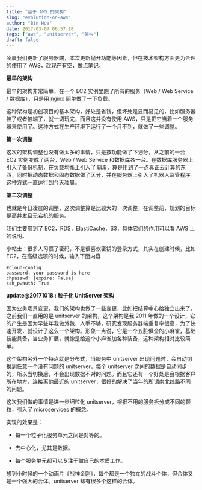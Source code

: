 ```yaml
---
title: "基于 AWS 的架构"
slug: "evolution-on-aws"
author: "Bin Hua"
date: 2017-03-07 06:57:18
tags: ["aws", "unitserver", "架构"]
draft: false
---
```


凌晨我们更新了服务器端，本次更新抛开功能等因素，但在技术架构方面更为合理的使用了 AWS，趁现在有空，做点笔记。

**最早的架构**

最早的架构非常简单，在一个 EC2 实例里跑了所有的服务（Web / Web Service / 数据库），只是用 nginx 简单做了一下负载。

这种架构是初创项目的基本架构，好处是省钱，但坏处是显而易见的，比如服务器挂了或者被端了，就一切玩完，而且这并没有使用 AWS，只是把它当着一个服务器来使用了。这种方式在生产环境下运行了一个月不到，就做了一些调整。

**第一次调整**

这次的架构调整也没有做太多的事情，只是按功能做了下划分，从之前的一台 EC2 实例变成了两台，Web / Web Service 和数据库各一台。在数据库服务器上引入了备份机制，在负载均衡上引入了 ELB，算是用到了一点真正云计算的东西，同时把动态数据和固态数据做了区分，并在服务器上引入了机器人监管程序。这种方式一直运行到今天凌晨。

**第二次调整**

也就是今日凌晨的调整，这次调整算是比较大的一次调整，在调整前，规划的目标是高并发且无宕机的服务。

我们主要用到了 EC2，RDS，ElastiCache，S3，具体它们的作用可以看 AWS 上的说明。

小帖士：很多人习惯了密码，不是很喜欢密钥的登录方式，其实在创建时候，比如 EC2，在高级选项的时候，输入下面内容

```
#cloud-config
password: your password is here
chpasswd: {expire: False}
ssh_pwauth: True
```

**update@20171018 : 粒子化 UnitServer 架构**

因为业务场景变更，我们的架构也做了一些变更，比如把结算中心给独立出来了，之前我们一直用的是 unitserver 的架构，这个架构是我 2011 年做的一个设计，它的产生是因为早些年我做外包，人手不够，研究发现服务器端重复率很高，为了快速开发，就设计了这么一个架构。形象一点说，它是一个五脏俱全的小麻雀，基础技能具备，当业务扩展，就像是给这个小麻雀加各种装备，这种架构相对比较简单。

这个架构另外一个特点就是分布式，当服务中 unitserver 出现问题时，会自动切换到任意一个没有问题的 unitserver，每个 unitserver 之间的数据是自动同步的，所以当切换后，不会出现数据不对的问题。而且它还有一个好处是会根据客户所在地方，连接离他最近的 unitserver，很好的解决了当年的所谓南北线路不同的问题。

这次我们做的事情是进一步细粒化 unitserver，根据不用的服务拆分成不同的颗粒，引入了 microservices 的概念。

实现的效果是：

- 每一个粒子化服务单元之间是对等的。

- 去中心化，尤其是数据。

- 每个服务单元都可以专注于做自己的本质工作。

想到小时候的一个动画片《战神金刚》，每个都是一个独立的战斗个体，但合体又是一个强大的合体。unitserver 却有很多个这样的合体。